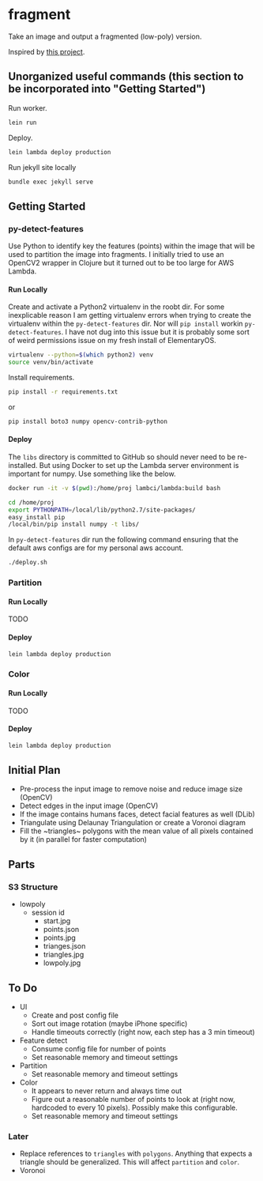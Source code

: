 # fragment

Take an image and output a fragmented (low-poly) version.

Inspired by [this project](https://github.com/ghostwriternr/lowpolify/blob/master/scripts/lowpolify.py).

## Unorganized useful commands (this section to be incorporated into "Getting Started")

Run worker.

```bash
lein run
```

Deploy.

```bash
lein lambda deploy production
```

Run jekyll site locally

```bash
bundle exec jekyll serve
```

## Getting Started

### py-detect-features

Use Python to identify key the features (points) within the image that will be used to partition the image into fragments. I initially tried to use an OpenCV2 wrapper in Clojure but it turned out to be too large for AWS Lambda.

#### Run Locally

Create and activate a Python2 virtualenv in the roobt dir. For some inexplicable reason I am getting virtualenv errors when trying to create the virtualenv within the `py-detect-features` dir. Nor will `pip install` workin `py-detect-features`. I have not dug into this issue but it is probably some sort of weird permissions issue on my fresh install of ElementaryOS.

```bash
virtualenv --python=$(which python2) venv
source venv/bin/activate
```

Install requirements.

```bash
pip install -r requirements.txt
```

or

```bash
pip install boto3 numpy opencv-contrib-python
```

#### Deploy

The `libs` directory is committed to GitHub so should never need to be re-installed. But using Docker to set up the Lambda server environment is important for numpy. Use something like the below.

```bash
docker run -it -v $(pwd):/home/proj lambci/lambda:build bash

cd /home/proj
export PYTHONPATH=/local/lib/python2.7/site-packages/
easy_install pip
/local/bin/pip install numpy -t libs/
```

In `py-detect-features` dir run the following command ensuring that the default aws configs are for my personal aws account.

```bash
./deploy.sh
```

### Partition

#### Run Locally

TODO

#### Deploy

```bash
lein lambda deploy production
```

### Color

#### Run Locally

TODO

#### Deploy

```bash
lein lambda deploy production
```

## Initial Plan

- Pre-process the input image to remove noise and reduce image size (OpenCV)
- Detect edges in the input image (OpenCV)
- If the image contains humans faces, detect facial features as well (DLib)
- Triangulate using Delaunay Triangulation or create a Voronoi diagram
- Fill the ~triangles~ polygons with the mean value of all pixels contained by it (in parallel for faster computation)

## Parts

### S3 Structure

- lowpoly
  - session id
    - start.jpg
    - points.json
    - points.jpg
    - trianges.json
    - triangles.jpg
    - lowpoly.jpg

## To Do

- UI
  - Create and post config file
  - Sort out image rotation (maybe iPhone specific)
  - Handle timeouts correctly (right now, each step has a 3 min timeout)
- Feature detect
  - Consume config file for number of points
  - Set reasonable memory and timeout settings
- Partition
  - Set reasonable memory and timeout settings
- Color
  - It appears to never return and always time out
  - Figure out a reasonable number of points to look at (right now, hardcoded to every 10 pixels). Possibly make this configurable.
  - Set reasonable memory and timeout settings

### Later

- Replace references to `triangles` with `polygons`. Anything that expects a triangle should be generalized. This will affect `partition` and `color`.
- Voronoi
